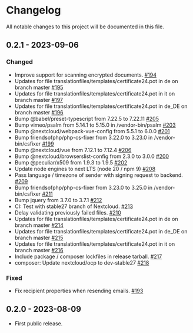 # Changelog

All notable changes to this project will be documented in this file.

## 0.2.1 - 2023-09-06

### Changed
- Improve support for scanning encrypted documents.
  [#194](https://github.com/strukturag/nextcloud-certificate24/pull/194)
- Updates for file translationfiles/templates/certificate24.pot in de on branch master
  [#195](https://github.com/strukturag/nextcloud-certificate24/pull/195)
- Updates for file translationfiles/templates/certificate24.pot in it on branch master
  [#197](https://github.com/strukturag/nextcloud-certificate24/pull/197)
- Updates for file translationfiles/templates/certificate24.pot in de_DE on branch master
  [#196](https://github.com/strukturag/nextcloud-certificate24/pull/196)
- Bump @babel/preset-typescript from 7.22.5 to 7.22.11
  [#205](https://github.com/strukturag/nextcloud-certificate24/pull/205)
- Bump vimeo/psalm from 5.14.1 to 5.15.0 in /vendor-bin/psalm
  [#203](https://github.com/strukturag/nextcloud-certificate24/pull/203)
- Bump @nextcloud/webpack-vue-config from 5.5.1 to 6.0.0
  [#201](https://github.com/strukturag/nextcloud-certificate24/pull/201)
- Bump friendsofphp/php-cs-fixer from 3.22.0 to 3.23.0 in /vendor-bin/csfixer
  [#199](https://github.com/strukturag/nextcloud-certificate24/pull/199)
- Bump @nextcloud/vue from 7.12.1 to 7.12.4
  [#206](https://github.com/strukturag/nextcloud-certificate24/pull/206)
- Bump @nextcloud/browserslist-config from 2.3.0 to 3.0.0
  [#200](https://github.com/strukturag/nextcloud-certificate24/pull/200)
- Bump @peculiar/x509 from 1.9.3 to 1.9.5
  [#202](https://github.com/strukturag/nextcloud-certificate24/pull/202)
- Update node engines to next LTS (node 20 / npm 9)
  [#208](https://github.com/strukturag/nextcloud-certificate24/pull/208)
- Pass language / timezone of sender with signing request to backend.
  [#209](https://github.com/strukturag/nextcloud-certificate24/pull/209)
- Bump friendsofphp/php-cs-fixer from 3.23.0 to 3.25.0 in /vendor-bin/csfixer
  [#211](https://github.com/strukturag/nextcloud-certificate24/pull/211)
- Bump jquery from 3.7.0 to 3.7.1
  [#212](https://github.com/strukturag/nextcloud-certificate24/pull/212)
- CI: Test with stable27 branch of Nextcloud.
  [#213](https://github.com/strukturag/nextcloud-certificate24/pull/213)
- Delay validating previously failed files.
  [#210](https://github.com/strukturag/nextcloud-certificate24/pull/210)
- Updates for file translationfiles/templates/certificate24.pot in de on branch master
  [#214](https://github.com/strukturag/nextcloud-certificate24/pull/214)
- Updates for file translationfiles/templates/certificate24.pot in de_DE on branch master
  [#215](https://github.com/strukturag/nextcloud-certificate24/pull/215)
- Updates for file translationfiles/templates/certificate24.pot in it on branch master
  [#216](https://github.com/strukturag/nextcloud-certificate24/pull/216)
- Include package / composer lockfiles in release tarball.
  [#217](https://github.com/strukturag/nextcloud-certificate24/pull/217)
- composer: Update nextcloud/ocp to dev-stable27
  [#218](https://github.com/strukturag/nextcloud-certificate24/pull/218)

### Fixed
- Fix recipient properties when resending emails.
  [#193](https://github.com/strukturag/nextcloud-certificate24/pull/193)


## 0.2.0 - 2023-08-09

- First public release.
